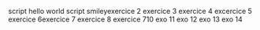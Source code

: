 script hello world
script smileyexercice 2
exercice 3 
exercice 4 
excercice 5 
exercice 6exercice 7 
exercice 8 
exercice 710
exo 11
exo 12 
exo 13 
exo 14 

